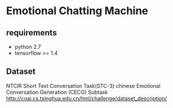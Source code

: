 Emotional Chatting Machine
==========================

## requirements
- python 2.7
- tensorflow >= 1.4

## Dataset
NTCIR
Short Text Conversation Task(STC-3)
chinese Emotional Conversation Generation (CECG) Subtask
http://coai.cs.tsinghua.edu.cn/hml/challenge/dataset_description/
